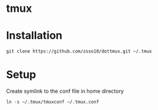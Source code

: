 tmux
====

# Installation
```shell
git clone https://github.com/zoso10/dottmux.git ~/.tmux
```

# Setup
Create symlink to the conf file in home directory
```shell
ln -s ~/.tmux/tmuxconf ~/.tmux.conf
```

